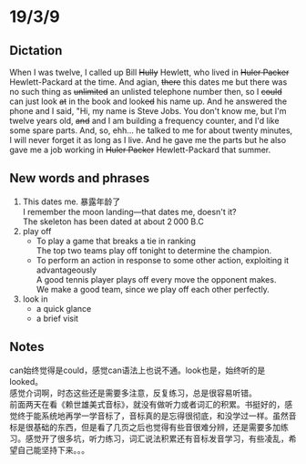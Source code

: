# 19/3/9
## Dictation
When I was twelve, I called up Bill ~~Hully~~ Hewlett, who lived in ~~Huler Packer~~ Hewlett-Packard at the time. And agian, ~~there~~ this dates me but there was no such thing as ~~unlimited~~ an unlisted telephone number then, so I ~~could~~ can just look ~~at~~ in the book and look~~ed~~ his name up. And he answered the phone and I said, "Hi, my name is Steve Jobs. You don't know me, but I'm twelve years old, ~~and~~ and I am building a frequency counter, and I'd like some spare parts. And, so, ehh... he talked to me for about twenty minutes, I will never forget it as long as I live. And he gave me the parts but he also gave me a job working in ~~Huler Packer~~ Hewlett-Packard that summer.
## New words and phrases
1. This dates me. 暴露年龄了  
I remember the moon landing—that dates me, doesn't it?  
The skeleton has been dated at about 2 000 B.C  
2. play off  
	* To play a game that breaks a tie in ranking  
    The top two teams play off tonight to determine the champion.
	* To perform an action in response to some other action, exploiting it advantageously  
    A good tennis player plays off every move the opponent makes.  
    We make a good team, since we play off each other perfectly.
3. look in  
	* a quick glance  
	* a brief visit
    
## Notes  
can始终觉得是could，感觉can语法上也说不通。look也是，始终听的是looked。  
感觉介词啊，时态这些还是需要多注意，反复练习，总是很容易听错。  
前面两天在看《赖世雄美式音标》，就没有做听力或者词汇的积累。书挺好的，感觉终于能系统地再学一学音标了，音标真的是忘得很彻底，和没学过一样。虽然音标是很基础的东西，但是看了几页之后也觉得有些音很难分辨，还是需要多加练习。感觉开了很多坑，听力练习，词汇说法积累还有音标发音学习，有些凌乱，希望自己能坚持下来。。。
  
